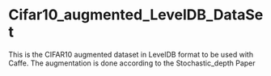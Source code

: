 # Cifar10_augmented_LevelDB_DataSet
This is the CIFAR10 augmented dataset in LevelDB format to be used with Caffe. The augmentation is done according to the Stochastic_depth Paper

